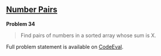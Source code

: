 [Number Pairs][ce]
------------------

**Problem 34**

> Find pairs of numbers in a sorted array whose sum is X.

Full problem statement is available on [CodeEval][ce].

[ce]: https://www.codeeval.com/browse/34/
      "View problem statement on CodeEval"
